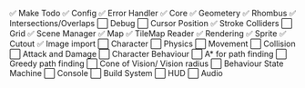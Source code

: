 ✅ Make Todo
✅ Config
✅ Error Handler
✅ Core
✅ Geometery
    ✅ Rhombus
    ✅ Intersections/Overlaps
⬜ Debug
    ⬜ Cursor Position
    ✅ Stroke Colliders
    ⬜ Grid
✅ Scene Manager
✅ Map
    ✅ TileMap Reader
    ✅ Rendering
✅ Sprite
    ✅ Cutout
    ✅ Image import
⬜ Character
⬜ Physics
    ⬜ Movement
    ⬜ Collision
    ⬜ Attack and Damage
⬜ Character Behaviour
    ⬜ A* for path finding
    ⬜ Greedy path finding
    ⬜ Cone of Vision/ Vision radius
    ⬜ Behaviour State Machine
⬜ Console
⬜ Build System
⬜ HUD
⬜ Audio














